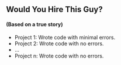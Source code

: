 ##  Would You Hire This Guy?

#### (Based on a true story)

* Project 1: Wrote code with minimal errors.    <!-- .element: class="fragment" data-fragment-index="1" -->
* Project 2: Wrote code with no errors.         <!-- .element: class="fragment" data-fragment-index="2" -->
* ...                                           <!-- .element: class="fragment" data-fragment-index="3" -->
* Project n: Wrote code with no errors.         <!-- .element: class="fragment" data-fragment-index="3" -->
